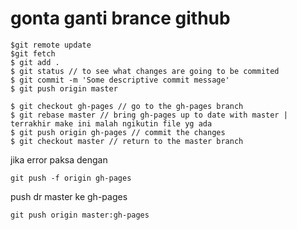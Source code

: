 # gonta ganti brance github

```
$git remote update
$git fetch
$ git add .
$ git status // to see what changes are going to be commited
$ git commit -m 'Some descriptive commit message'
$ git push origin master

$ git checkout gh-pages // go to the gh-pages branch
$ git rebase master // bring gh-pages up to date with master | terrakhir make ini malah ngikutin file yg ada
$ git push origin gh-pages // commit the changes
$ git checkout master // return to the master branch
```

jika error paksa dengan 

```
git push -f origin gh-pages
```

push dr master ke gh-pages

```
git push origin master:gh-pages
```
